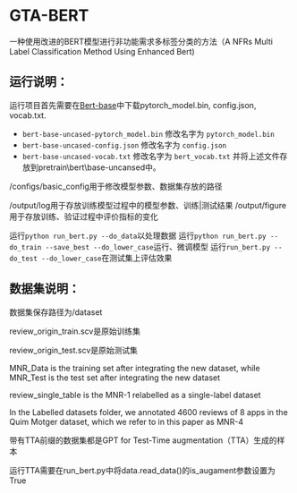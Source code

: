# GTA-BERT
一种使用改进的BERT模型进行非功能需求多标签分类的方法（A NFRs Multi Label Classification Method Using Enhanced Bert)

## 运行说明：
运行项目首先需要在[Bert-base](https://huggingface.co/google-bert/bert-base-uncased/tree/main)中下载pytorch_model.bin, config.json, vocab.txt.
- `bert-base-uncased-pytorch_model.bin` 修改名字为 `pytorch_model.bin`
- `bert-base-uncased-config.json` 修改名字为 `config.json`
- `bert-base-uncased-vocab.txt` 修改名字为 `bert_vocab.txt`
并将上述文件存放到pretrain\bert\base-uncansed中。

/configs/basic_config用于修改模型参数、数据集存放的路径

/output/log用于存放训练模型过程中的模型参数、训练|测试结果
/output/figure用于存放训练、验证过程中评价指标的变化

运行`python run_bert.py --do_data`以处理数据
运行`python run_bert.py --do_train --save_best --do_lower_case`运行、微调模型
运行`run_bert.py --do_test --do_lower_case`在测试集上评估效果

## 数据集说明：
数据集保存路径为/dataset

review_origin_train.scv是原始训练集

review_origin_test.scv是原始测试集

MNR_Data is the training set after integrating the new dataset, while MNR_Test is the test set after integrating the new dataset

review_single_table is the MNR-1 relabelled as a single-label dataset

In the Labelled datasets folder, we annotated 4600 reviews of 8 apps in the Quim Motger dataset, which we refer to in this paper as MNR-4

带有TTA前缀的数据集都是GPT for Test-Time augmentation（TTA）生成的样本

运行TTA需要在run_bert.py中将data.read_data()的is_augament参数设置为True
